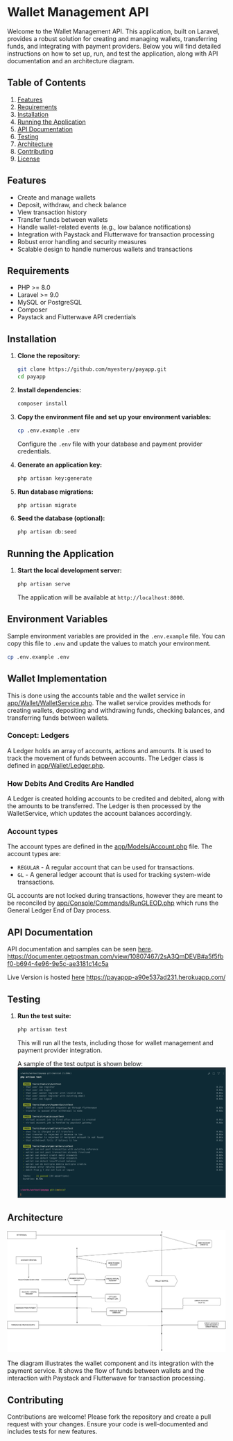 # Wallet Management API

Welcome to the Wallet Management API. This application, built on Laravel, provides a robust solution for creating and managing wallets, transferring funds, and integrating with payment providers. Below you will find detailed instructions on how to set up, run, and test the application, along with API documentation and an architecture diagram.

## Table of Contents

1. [Features](#features)
2. [Requirements](#requirements)
3. [Installation](#installation)
4. [Running the Application](#running-the-application)
5. [API Documentation](#api-documentation)
6. [Testing](#testing)
7. [Architecture](#architecture)
8. [Contributing](#contributing)
9. [License](#license)

## Features

- Create and manage wallets
- Deposit, withdraw, and check balance
- View transaction history
- Transfer funds between wallets
- Handle wallet-related events (e.g., low balance notifications)
- Integration with Paystack and Flutterwave for transaction processing
- Robust error handling and security measures
- Scalable design to handle numerous wallets and transactions

## Requirements

- PHP >= 8.0
- Laravel >= 9.0
- MySQL or PostgreSQL
- Composer
- Paystack and Flutterwave API credentials

## Installation

1. **Clone the repository:**
    ```sh
    git clone https://github.com/myestery/payapp.git
    cd payapp
    ```

2. **Install dependencies:**
    ```sh
    composer install
    ```

3. **Copy the environment file and set up your environment variables:**
    ```sh
    cp .env.example .env
    ```
    Configure the `.env` file with your database and payment provider credentials.

4. **Generate an application key:**
    ```sh
    php artisan key:generate
    ```

5. **Run database migrations:**
    ```sh
    php artisan migrate
    ```

6. **Seed the database (optional):**
    ```sh
    php artisan db:seed
    ```

## Running the Application

1. **Start the local development server:**
    ```sh
    php artisan serve
    ```
    The application will be available at `http://localhost:8000`.

## Environment Variables
Sample environment variables are provided in the `.env.example` file. You can copy this file to `.env` and update the values to match your environment.

```sh
cp .env.example .env
```

## Wallet Implementation
This is done using the accounts table and the wallet service in [app/Wallet/WalletService.php](app/Services/WalletService.php). The wallet service provides methods for creating wallets, depositing and withdrawing funds, checking balances, and transferring funds between wallets.

### Concept: Ledgers
A Ledger holds an array of accounts, actions and amounts. It is used to track the movement of funds between accounts. The Ledger class is defined in [app/Wallet/Ledger.php](app/Wallet/Ledger.php).

### How Debits And Credits Are Handled
A Ledger is created holding accounts to be credited and debited, along with the amounts to be transferred. The Ledger is then processed by the WalletService, which updates the account balances accordingly.

### Account types
The account types are defined in the [app/Models/Account.php](app/Models/Account.php) file. The account types are:
- `REGULAR` - A regular account that can be used for transactions.
- `GL` - A general ledger account that is used for tracking system-wide transactions.

GL accounts are not locked during transactions, however they are meant to be reconciled by [app/Console/Commands/RunGLEOD.php](app/Console/Commands/RunGLEOD.php) which runs the General Ledger End of Day process.

## API Documentation

API documentation and samples can be seen [here](https://documenter.getpostman.com/view/10807467/2sA3QmDEVB#a5f5fbf0-b694-4e96-9e5c-ae3181c14c5a).
https://documenter.getpostman.com/view/10807467/2sA3QmDEVB#a5f5fbf0-b694-4e96-9e5c-ae3181c14c5a

Live Version is hosted [here](https://payappp-a90e537ad231.herokuapp.com)
https://payappp-a90e537ad231.herokuapp.com/


## Testing

1. **Run the test suite:**
    ```sh
    php artisan test
    ```
    This will run all the tests, including those for wallet management and payment provider integration.

    A sample of the test output is shown below:
    ![Test Output](/test-screenshot.png)

## Architecture

![Architecture Diagram](/architecture-diagram.png)

The diagram illustrates the wallet component and its integration with the payment service. It shows the flow of funds between wallets and the interaction with Paystack and Flutterwave for transaction processing.

## Contributing

Contributions are welcome! Please fork the repository and create a pull request with your changes. Ensure your code is well-documented and includes tests for new features.

